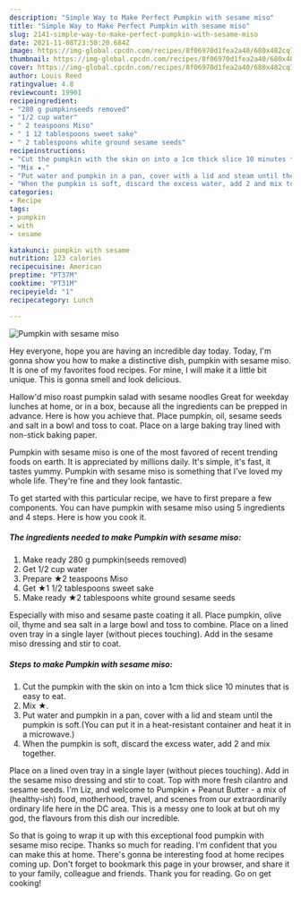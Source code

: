 ```yaml
---
description: "Simple Way to Make Perfect Pumpkin with sesame miso"
title: "Simple Way to Make Perfect Pumpkin with sesame miso"
slug: 2141-simple-way-to-make-perfect-pumpkin-with-sesame-miso
date: 2021-11-08T23:50:20.684Z
image: https://img-global.cpcdn.com/recipes/8f06970d1fea2a40/680x482cq70/pumpkin-with-sesame-miso-recipe-main-photo.jpg
thumbnail: https://img-global.cpcdn.com/recipes/8f06970d1fea2a40/680x482cq70/pumpkin-with-sesame-miso-recipe-main-photo.jpg
cover: https://img-global.cpcdn.com/recipes/8f06970d1fea2a40/680x482cq70/pumpkin-with-sesame-miso-recipe-main-photo.jpg
author: Louis Reed
ratingvalue: 4.8
reviewcount: 19901
recipeingredient:
- "280 g pumpkinseeds removed"
- "1/2 cup water"
- " 2 teaspoons Miso"
- " 1 12 tablespoons sweet sake"
- " 2 tablespoons white ground sesame seeds"
recipeinstructions:
- "Cut the pumpkin with the skin on into a 1cm thick slice 10 minutes that is easy to eat."
- "Mix ★."
- "Put water and pumpkin in a pan, cover with a lid and steam until the pumpkin is soft.(You can put it in a heat-resistant container and heat it in a microwave.)"
- "When the pumpkin is soft, discard the excess water, add 2 and mix together."
categories:
- Recipe
tags:
- pumpkin
- with
- sesame

katakunci: pumpkin with sesame 
nutrition: 123 calories
recipecuisine: American
preptime: "PT37M"
cooktime: "PT31M"
recipeyield: "1"
recipecategory: Lunch

---
```



![Pumpkin with sesame miso](https://img-global.cpcdn.com/recipes/8f06970d1fea2a40/680x482cq70/pumpkin-with-sesame-miso-recipe-main-photo.jpg)

Hey everyone, hope you are having an incredible day today. Today, I'm gonna show you how to make a distinctive dish, pumpkin with sesame miso. It is one of my favorites food recipes. For mine, I will make it a little bit unique. This is gonna smell and look delicious.

Hallow&#39;d miso roast pumpkin salad with sesame noodles Great for weekday lunches at home, or in a box, because all the ingredients can be prepped in advance. Here is how you achieve that. Place pumpkin, oil, sesame seeds and salt in a bowl and toss to coat. Place on a large baking tray lined with non-stick baking paper.

Pumpkin with sesame miso is one of the most favored of recent trending foods on earth. It is appreciated by millions daily. It's simple, it's fast, it tastes yummy. Pumpkin with sesame miso is something that I've loved my whole life. They're fine and they look fantastic.


To get started with this particular recipe, we have to first prepare a few components. You can have pumpkin with sesame miso using 5 ingredients and 4 steps. Here is how you cook it.

<!--inarticleads1-->

##### The ingredients needed to make Pumpkin with sesame miso:

1. Make ready 280 g pumpkin(seeds removed)
1. Get 1/2 cup water
1. Prepare  ★2 teaspoons Miso
1. Get  ★1 1/2 tablespoons sweet sake
1. Make ready  ★2 tablespoons white ground sesame seeds


Especially with miso and sesame paste coating it all. Place pumpkin, olive oil, thyme and sea salt in a large bowl and toss to combine. Place on a lined oven tray in a single layer (without pieces touching). Add in the sesame miso dressing and stir to coat. 

<!--inarticleads2-->

##### Steps to make Pumpkin with sesame miso:

1. Cut the pumpkin with the skin on into a 1cm thick slice 10 minutes that is easy to eat.
1. Mix ★.
1. Put water and pumpkin in a pan, cover with a lid and steam until the pumpkin is soft.(You can put it in a heat-resistant container and heat it in a microwave.)
1. When the pumpkin is soft, discard the excess water, add 2 and mix together.


Place on a lined oven tray in a single layer (without pieces touching). Add in the sesame miso dressing and stir to coat. Top with more fresh cilantro and sesame seeds. I&#39;m Liz, and welcome to Pumpkin + Peanut Butter - a mix of (healthy-ish) food, motherhood, travel, and scenes from our extraordinarily ordinary life here in the DC area. This is a messy one to look at but oh my god, the flavours from this dish our incredible. 

So that is going to wrap it up with this exceptional food pumpkin with sesame miso recipe. Thanks so much for reading. I'm confident that you can make this at home. There's gonna be interesting food at home recipes coming up. Don't forget to bookmark this page in your browser, and share it to your family, colleague and friends. Thank you for reading. Go on get cooking!
